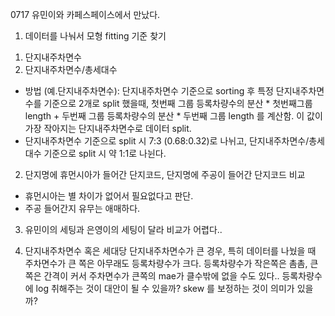 0717
유민이와 카페스페이스에서 만났다. 


1. 데이터를 나눠서 모형 fitting 기준 찾기 
  1) 단지내주차면수
  2) 단지내주차면수/총세대수
- 방법 (예.단지내주차면수): 단지내주차면수 기준으로 sorting 후 특정 단지내주차면수를 기준으로 2개로 split 했을때, 첫번째 그룹 등록차량수의 분산 * 첫번째그룹 length + 두번째 그룹 등록차량수의 분산 * 두번째 그룹 length 를 계산함. 이 값이 가장 작아지는 단지내주차면수로 데이터 split. 
- 단지내주차면수 기준으로 split 시 7:3 (0.68:0.32)로 나뉘고, 단지내주차면수/총세대수 기준으로 split 시 약 1:1로 나뉜다. 


2. 단지명에 휴먼시아가 들어간 단지코드, 단지명에 주공이 들어간 단지코드 비교

- 휴먼시아는 별 차이가 없어서 필요없다고 판단. 
- 주공 들어간지 유무는 애매하다. 


3. 유민이의 세팅과 은영이의 세팅이 달라 비교가 어렵다.. 


4. 단지내주차면수 혹은 세대당 단지내주차면수가 큰 경우, 특히 데이터를 나눴을 때 주차면수가 큰 쪽은 아무래도 등록차량수가 크다. 등록차량수가 작은쪽은 촘촘, 큰쪽은 간격이 커서 주차면수가 큰쪽의 mae가 클수밖에 없을 수도 있다.. 등록차량수에 log 취해주는 것이 대안이 될 수 있을까? skew 를 보정하는 것이 의미가 있을까?
